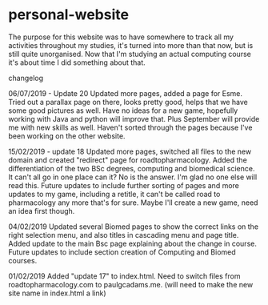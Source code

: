 # personal-website

The purpose for this website was to have somewhere to track all my activities throughout my studies, it's turned into more than that now, but is still quite unorganised. Now that I'm studying an actual computing course it's about time I did something about that.

changelog

06/07/2019 - Update 20
Updated more pages, added a page for Esme. Tried out a parallax page on there, looks pretty good, helps that we have some good pictures as well. Have no ideas for a new game, hopefully working with Java and python will improve that. Plus September will provide me with new skills as well. Haven't sorted through the pages because I've been working on the other website. 

15/02/2019 - update 18
Updated more pages, switched all files to the new domain and created "redirect" page for roadtopharmacology. Added the differentiation of the two BSc degrees, computing and biomedical science. It can't all go in one place can it? No is the answer. I'm glad no one else will read this. Future updates to include further sorting of pages and more updates to my game, including a retitle, it can't be called road to pharmacology any more that's for sure. Maybe I'll create a new game, need an idea first though.

04/02/2019
Updated several Biomed pages to show the correct links on the right selection menu, and also titles in cascading menu and page title. Added update to the main Bsc page explaining about the change in course. Future updates to include section creation of Computing and Biomed courses.

01/02/2019
Added "update 17" to index.html. Need to switch files from roadtopharmacology.com to paulgcadams.me. (will need to make the new site name in index.html a link)

